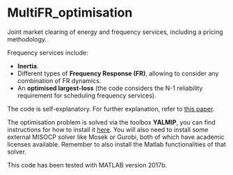 # MultiFR_optimisation
Joint market clearing of energy and frequency services, including a pricing methodology.

Frequency services include:
 - **Inertia**.
 - Different types of **Frequency Response (FR)**, allowing to consider any combination of FR dynamics.
 - An **optimised largest-loss** (the code considers the N-1 reliability requirement for scheduling frequency services).

The code is self-explanatory. For further explanation, refer to [this paper](
http://arxiv.org/abs/1909.06671).

The optimisation problem is solved via the toolbox **YALMIP**, you can find instructions for how to install it [here](https://yalmip.github.io/tutorial/installation/). You will also need to install some external MISOCP solver like Mosek or Gurobi, both of which have academic licenses available. Remember to also install the Matlab functionalities of that solver.

This code has been tested with MATLAB version 2017b.
